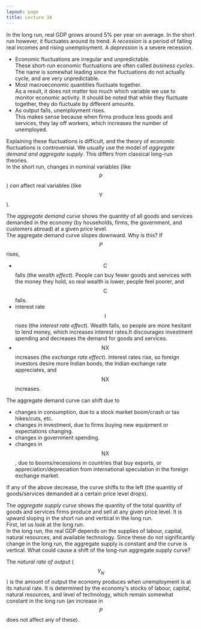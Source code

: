 ```yaml
---
layout: page
title: Lecture 34
---
```


<script type="text/javascript" async src="https://cdnjs.cloudflare.com/ajax/libs/mathjax/2.7.5/latest.js?config=TeX-MML-AM_CHTML" async></script>

In the long run, real GDP grows around 5% per year on average. In the short run however, it fluctuates around its trend. A _recession_ is a period of falling real incomes and rising unemployment. A _depression_ is a severe recession.
* Economic fluctuations are irregular and unpredictable.    
	These short-run economic fluctuations are often called _business cycles_. The name is somewhat leading since the fluctuations do not actually cycle, and are very unpredictable.
* Most macroeconomic quantities fluctuate together.    
	As a result, it does not matter too much which variable we use to monitor economic activity. It should be noted that while they fluctuate together, they do fluctuate by different amounts.
* As output falls, unemployment rises.    
	This makes sense because when firms produce less goods and services, they lay off workers, which increases the number of unemployed.

Explaining these fluctuations is difficult, and the theory of economic fluctuations is controversial. We usually use the model of _aggregate demand and aggregate supply_. This differs from classical long-run theories.    
In the short run, changes in nominal variables (like $$\text{P}$$) _can_ affect real variables (like $$\text{Y}$$).

The _aggregate demand curve_ shows the quantity of all goods and services demanded in the economy (by households, firms, the government, and customers abroad) at a given price level.    
The aggregate demand curve slopes downward. Why is this?
If $$P$$ rises,
* $$\text{C}$$ falls (the _wealth effect_). People can buy fewer goods and services with the money they hold, so real wealth is lower, people feel poorer, and $$\text{C}$$ falls.
* interest rate $$\text{I}$$ rises (the _interest rate effect_). Wealth falls, so people are more hesitant to lend money, which increases interest rates.It discourages investment spending and decreases the demand for goods and services.
* $$\text{NX}$$ increases (the _exchange rate effect_). Interest rates rise, so foreign investors desire more Indian bonds, the Indian exchange rate appreciates, and $$\text{NX}$$ increases.

The aggregate demand curve can shift due to
* changes in consumption, due to a stock market boom/crash or tax hikes/cuts, etc.
* changes in investment, due to firms buying new equipment or expectations changing.
* changes in government spending.
* changes in $$\text{NX}$$, due to booms/recessions in countries that buy exports, or appreciation/depreciation from international speculation in the foreign exchange market.

If any of the above decrease, the curve shifts to the left (the quantity of goods/services demanded at a certain price level drops).

The _aggregate supply curve_ shows the quantity of the total quantity of goods and services firms produce and sell at any given price level. It is upward sloping in the short run and vertical in the long run.    
First, let us look at the long run.    
In the long run, the real GDP depends on the supplies of labour, capital, natural resources, and available technology. Since these do not significantly change in the long run, the aggregate supply is constant and the curve is vertical. What could cause a shift of the long-run aggregate supply curve?

The _natural rate of output_ ($$Y_N$$) is the amount of output the economy produces when unemployment is at its natural rate. It is determined by the economy's stocks of labour, capital, natural resources, and level of technology, which remain somewhat constant in the long run (an increase in $$P$$ does not affect any of these).